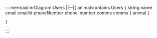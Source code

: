 ::: mermaid
erDiagram
Users ||--|{ animal:contains
    Users {
        string name
        email emailId
        phoneNumber phone-number
        comms comms
    }
    animal {
        
    }
:::